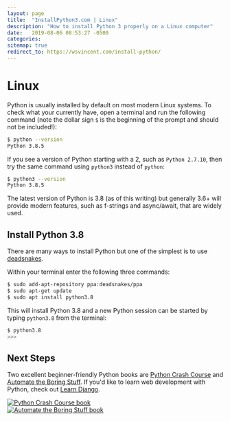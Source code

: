 ```yaml
---
layout: page
title:  "InstallPython3.com | Linux"
description: "How to install Python 3 properly on a Linux computer"
date:   2019-08-06 08:53:27 -0500
categories:
sitemap: true
redirect_to: https://wsvincent.com/install-python/
---
```


# Linux

Python is usually installed by default on most modern Linux systems. To check what your currently have, open a terminal and run the following command (note the dollar sign `$` is the beginning of the prompt and should not be included!):

```sh
$ python --version
Python 3.8.5
```

If you see a version of Python starting with a 2, such as `Python 2.7.10`, then try the same command using `python3` instead of `python`:

```sh
$ python3 --version
Python 3.8.5
```

The latest version of Python is 3.8 (as of this writing) but generally 3.6+ will provide modern features, such as f-strings and async/await, that are widely used.

## Install Python 3.8
There are many ways to install Python but one of the simplest is to use [deadsnakes](https://launchpad.net/~deadsnakes/+archive/ubuntu/ppa).

Within your terminal enter the following three commands:

```sh
$ sudo add-apt-repository ppa:deadsnakes/ppa
$ sudo apt-get update
$ sudo apt install python3.8
```

This will install Python 3.8 and a new Python session can be started by typing `python3.8` from the terminal:

```sh
$ python3.8
>>>
```

## Next Steps
Two excellent beginner-friendly Python books are [Python Crash Course](https://amzn.to/3dGYTRe) and [Automate the Boring Stuff](https://amzn.to/366CebJ). If you'd like to learn web development with Python, check out [Learn Django](https://learndjango.com).

<div class="container">
  <div class="row">
    <div class="col">
      <a href="https://amzn.to/2RKFF6f" target="_blank">
        <img class="img-fluid" src="{{ site.url }}/assets/images/pcc_book.jpg" alt="Python Crash Course book">
      </a>
    </div>
    <div class="col">
      <a href="https://amzn.to/3hgDAd9" target="_blank">
        <img class="img-fluid" src="{{ site.url }}/assets/images/automate_book.jpg" alt="Automate the Boring Stuff book">
      </a>
    </div>
  </div>
</div>
